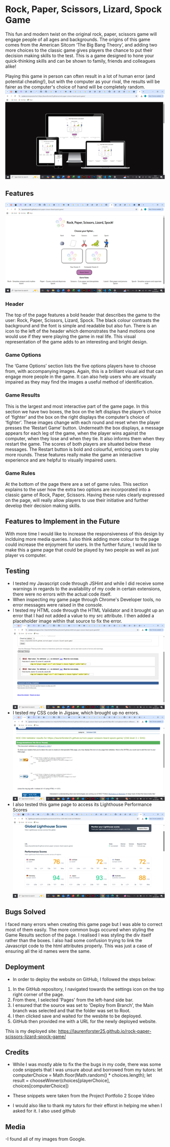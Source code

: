 # Rock, Paper, Scissors, Lizard, Spock Game
This fun and modern twist on the original rock, paper, scissors game will engage people of all ages and backgrounds. The origins of this game comes from the American Sitcom ‘The Big Bang Theory’, and adding two more choices to the classic game gives players the chance to put their decision making skills to the test. This is a game designed to hone your quick-thinking skills and can be shown to family, friends and colleagues alike!

Playing this game in person can often result in a lot of human error (and potenital cheating!), but with the computer as your rival, the results will be fairer as the computer's choice of hand will be completely random. 
![Responsive Design](/assets/images/responsive-design.png)

## Features
![Game Page](/assets/images/game-page-final.png)
### Header
The top of the page features a bold header that describes the game to the user: Rock, Paper, Scissors, Lizard, Spock. The black colour contrasts the background and the font is simple and readable but also fun. There is an icon to the left of the header which demonstrates the hand motions one would use if they were playing the game in real life. This visual representation of the game adds to an interesting and bright design. 

### Game Options
The ‘Game Options’ section lists the five options players have to choose from, with accompanying images. Again, this is a brilliant visual aid that can engage more people in the game. It can also help users who are visually impaired as they may find the images a useful method of identification.

### Game Results
This is the largest and most interactive part of the game page. In this section we have two boxes, the box on the left displays the player’s choice of ‘fighter’ and the box on the right displays the computer’s choice of ‘fighter’. These images change with each round and reset when the player presses the ‘Restart Game’ button. Underneath the box displays, a message appears for each leg of the game, when the player wins against the computer, when they lose and when they tie. It also informs them when they restart the game. The scores of both players are situated below these messages. The Restart button is bold and colourful, enticing users to play more rounds. These features really make the game an interactive experience and are helpful to visually impaired users. 

### Game Rules
At the bottom of the page there are a set of game rules. This section explains to the user how the extra two options are incorporated into a classic game of Rock, Paper, Scissors. Having these rules clearly expressed on the page, will really allow players to use their initiative and further develop their decision making skills.

## Features to Implement in the Future
With more time I would like to increase the responsiveness of this design by inclduing more media queries. I also think adding more colour to the page could increase the enjoyment for users. In the further future, I would like to make this a game page that could be played by two people as well as just player vs computer.

## Testing 
- I tested my Javascript code through JSHint and while I did receive some warnings in regards to the availability of my code in certain extensions, there were no errors with the actual code itself.
- When inspecting my game page through Chrome's Developer tools, no error messages were raised in the console.
- I tested my HTML code through the HTML Validator and it brought up an error that I had not added a value to my src attribute. I then added a placeholder image within that source to fix the error.
![HTML error in Validator](assets/images/html-validator-error.png)
- I tested my CSS code in Jigsaw, which brought up no errors.
![CSS pass in Jigsaw](assets/images/css-validator-pass.png)
- I also tested this game page to access its Lighthouse Performance Scores
![Lighthouse Performance Scores](assets/images/lighthouse-scores.png)

## Bugs Solved
I faced many errors when creating this game page but I was able to correct most of them easily. 
The more common bugs occured when styling the Game Results section of the page. I realised I was styling the div itself rather than the boxes. I also had some confusion trying to link the Javascript code to the html attributes properly. This was just a case of ensuring all the id names were the same.

## Deployment
 - In order to deploy the website on GitHub, I followed the steps below:
 1. In the GitHub repository, I navigated towards the settings icon on the top right corner of the page.
 2. From there, I selected 'Pages' from the left-hand side bar.
 3. I ensured that the source was set to 'Deploy from Branch', the Main branch was selected and that the folder was set to Root.
 4. I then clicked save and waited for the wesbite to be deployed.
 5. GitHub then provided me with a URL for the newly deployed website.

This is my deployed site: https://laurenforster25.github.io/rock-paper-scissors-lizard-spock-game/

## Credits 
- While I was mostly able to fix the the bugs in my code, there was some code snippets that I was unsure about and borrowed from my tutors:
let computerChoice = Math.floor(Math.random() * choices.length);
let result = chooseWinner(choices[playerChoice], choices[computerChoice])
- These snippets were taken from the Project Portfolio 2 Scope Video

- I would also like to thank my tutors for their efforst in helping me when I asked for it. I also used github

## Media 
-I found all of my images from Google.



